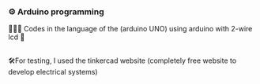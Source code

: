 ### ⚙️ Arduino programming
👨🏻‍💻 Codes in the language of the (arduino UNO) using arduino with 2-wire lcd 🔌
##
🛠For testing, I used the tinkercad website (completely free website to develop electrical systems)
